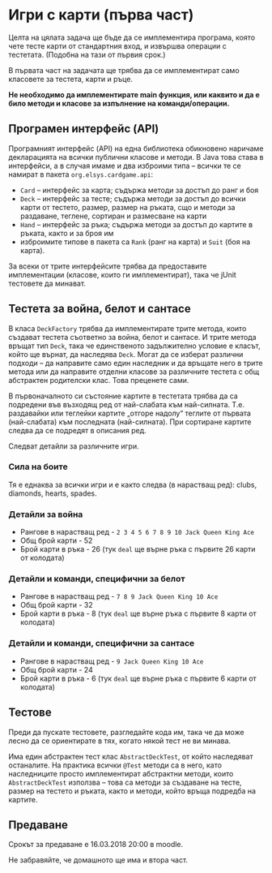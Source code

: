 # Игри с карти (първа част)

Целта на цялата задача ще бъде да се имплементира програма, която чете тесте карти от стандартния вход, и извършва операции с тестетата. (Подобна на тази от първия срок.)

В първата част на задачата ще трябва да се имплементират само класовете за тестета, карти и ръце.

**Не необходимо да имплементирате main функция, или каквито и да е било методи и класове за изпълнение на команди/операции.**

## Програмен интерфейс (API)

Програмният интерфейс (API) на една библиотека обикновено наричаме декларацията на всички публични класове и методи. В Java това става в интерфейси, а в случая имаме и два изброими типа – всички те се намират в пакета `org.elsys.cardgame.api`:
 * `Card` – интерфейс за карта; съдържа методи за достъп до ранг и боя
 * `Deck` – интерфейс за тесте; съдържа методи за достъп до всички карти от тестето, размер, размер на ръката, сщо и методи за раздаване, теглене, сортиран и размесване на карти
 * `Hand` – интерфейс за ръка; съдържа методи за достъп до картите в ръката, както и за броя им
 * изброимите типове в пакета са `Rank` (ранг на карта) и `Suit` (боя на карта).

За всеки от трите интерфейсите трябва да предоставите имплементации (класове, които ги имплементират), така че jUnit тестовете да минават.

## Тестета за война, белот и сантасе

В класа `DeckFactory` трябва да имплементирате трите метода, които създават тестета съответно за война, белот и сантасе. И трите метода връщат тип `Deck`, така че единственото задължително условие е класът, който ще върнат, да наследява `Deck`. Могат да се изберат различни подходи – да направите само един наследник и да връщате него в трите метода или да направите отделни класове за различните тестета с общ абстрактен родителски клас. Това преценете сами.

В първоначалното си състояние картите в тестетата трябва да са подредени във възходящ ред от най-слабата към най-силната. Т.е. раздавайки или теглейки картите „отгоре надолу“ теглите от първата (най-слабата) към последната (най-силната). При сортиране картите следва да се подредят в описания ред.

Следват детайли за различните игри.

### Сила на боите

Тя е еднаква за всички игри и е както следва (в нарастващ ред): clubs, diamonds, hearts, spades.

### Детайли за война

*   Рангове в нарастващ ред - `2 3 4 5 6 7 8 9 10 Jack Queen King Ace`
*   Общ брой карти - 52
*   Брой карти в ръка - 26 (тук `deal` ще върне ръка с първите 26 карти от колодата)

### Детайли и команди, специфични за белот

 *   Рангове в нарастващ ред - `7 8 9 Jack Queen King 10 Ace`
*   Общ брой карти - 32
*   Брой карти в ръка - 8 (тук `deal` ще върне ръка с първите 8 карти от колодата)

### Детайли и команди, специфични за сантасе

*   Рангове в нарастващ ред - `9 Jack Queen King 10 Ace`
*   Общ брой карти - 24
*   Брой карти в ръка - 6 (тук `deal` ще върне ръка с първите 6 карти от колодата)

## Тестове

Преди да пускате тестовете, разгледайте кода им, така че да може лесно да се ориентирате в тях, когато някой тест не ви минава.

Има един абстрактен тест клас `AbstractDeckTest`, от който наследяват останалите. На практика всички `@Test` методи са в него, като наследниците просто имплементират абстрактни методи, които `AbstractDeckTest` използва – това са методи за създаване на тесте, размер на тестето и ръката, както и методи, който връща подредба на картите.

## Предаване

Срокът за предаване е 16.03.2018 20:00 в moodle.

Не забравяйте, че домашното ще има и втора част.
